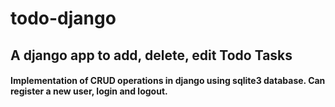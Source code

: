 # todo-django

## A django app to add, delete, edit Todo Tasks
#### Implementation of CRUD operations in django using sqlite3 database. Can register a new user, login and logout.
